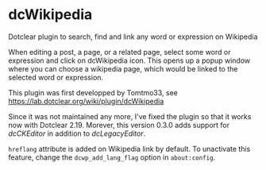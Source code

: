 # dcWikipedia
Dotclear plugin to search, find and link any word or expression on Wikipedia

When editing a post, a page, or a related page, select some word or expression and click on dcWikipedia icon. This opens up a popup window where you can choose a wikipedia page, which would be linked to the selected word or expression.

This plugin was first developped by Tomtmo33, see https://lab.dotclear.org/wiki/plugin/dcWikipedia

Since it was not maintained any more, I've fixed the plugin so that it works now with Dotclear 2.19. Morever, this version 0.3.0 adds support for _dcCKEditor_ in addition to _dcLegacyEditor_.

`hreflang` attribute is added on Wikipedia link by default. To unactivate this feature, change the `dcwp_add_lang_flag` option in `about:config`.
